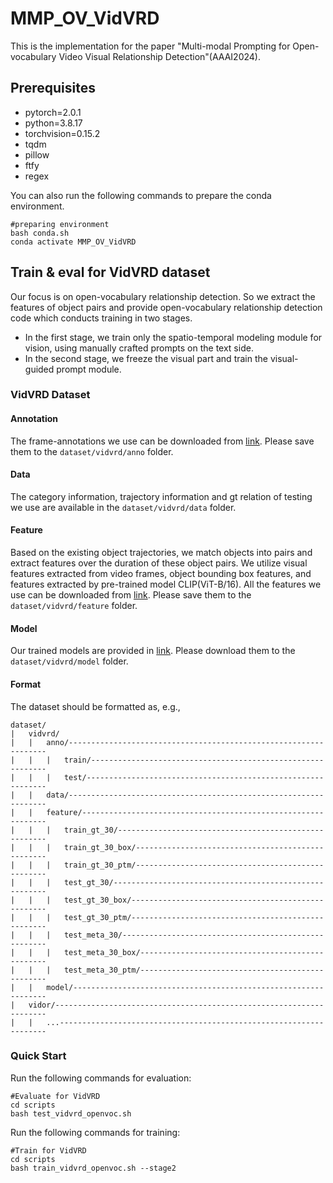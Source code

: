 # MMP_OV_VidVRD
This is the implementation for the paper "Multi-modal Prompting for Open-vocabulary Video Visual Relationship Detection"(AAAI2024).
## Prerequisites
- pytorch=2.0.1
- python=3.8.17
- torchvision=0.15.2
- tqdm
- pillow
- ftfy
- regex
  
You can also run the following commands to prepare the conda environment.
```
#preparing environment
bash conda.sh
conda activate MMP_OV_VidVRD
```
## Train & eval for VidVRD dataset
Our focus is on open-vocabulary relationship detection. So we extract the features of object pairs and provide open-vocabulary relationship detection code which conducts training in two stages.  
- In the first stage, we train only the spatio-temporal modeling module for vision, using manually crafted prompts on the text side.
- In the second stage, we freeze the visual part and train the visual-guided prompt module.
### VidVRD Dataset
#### Annotation
The frame-annotations we use can be downloaded from [link](https://xdshang.github.io/docs/imagenet-vidvrd.html). Please save them to the  `dataset/vidvrd/anno` folder. 
#### Data
The category information, trajectory information and gt relation of testing we use are available in the `dataset/vidvrd/data` folder. 
#### Feature
Based on the existing object trajectories, we match objects into pairs and extract features over the duration of these object pairs. We utilize visual features extracted from video frames, object bounding box features, and features extracted by pre-trained model CLIP(ViT-B/16). All the features we use can be downloaded from [link](https://pan.baidu.com/s/1h1A2Qfcj6oEW8VJDYKyRlA?pwd=a8s6). Please save them to the  `dataset/vidvrd/feature` folder. 
#### Model
Our trained models are provided in [link](https://pan.baidu.com/s/1is8cNDm0_Ni3XeQawGQRwg?pwd=9pe2). Please download them to the `dataset/vidvrd/model` folder.  
#### Format
The dataset should be formatted as, e.g.,
```
dataset/
|   vidvrd/
|   |   anno/-----------------------------------------------------------------
|   |   |   train/------------------------------------------------------------
|   |   |   test/-------------------------------------------------------------
|   |   data/-----------------------------------------------------------------
|   |   feature/--------------------------------------------------------------
|   |   |   train_gt_30/------------------------------------------------------
|   |   |   train_gt_30_box/--------------------------------------------------
|   |   |   train_gt_30_ptm/--------------------------------------------------
|   |   |   test_gt_30/-------------------------------------------------------
|   |   |   test_gt_30_box/---------------------------------------------------
|   |   |   test_gt_30_ptm/---------------------------------------------------
|   |   |   test_meta_30/-----------------------------------------------------
|   |   |   test_meta_30_box/-------------------------------------------------
|   |   |   test_meta_30_ptm/-------------------------------------------------
|   |   model/----------------------------------------------------------------
|   vidor/--------------------------------------------------------------------
|   |   ...-------------------------------------------------------------------
```
### Quick Start
Run the following commands for evaluation:
```
#Evaluate for VidVRD
cd scripts
bash test_vidvrd_openvoc.sh
```
Run the following commands for training:
```
#Train for VidVRD
cd scripts
bash train_vidvrd_openvoc.sh --stage2
```
